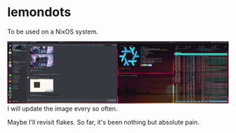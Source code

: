# lemondots
To be used on a NixOS system.

<img src="desktop.png">
I will update the image every so often.

Maybe I'll revisit flakes. So far, it's been nothing but absolute pain.
